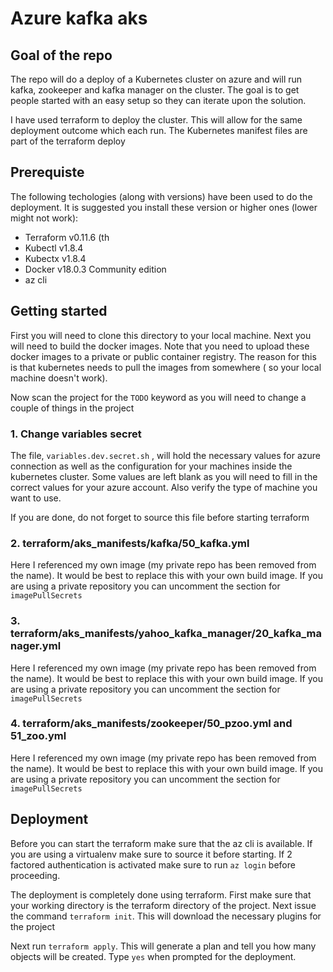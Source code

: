 # Azure kafka aks

## Goal of the repo
The repo will do a deploy of a Kubernetes cluster on azure and will run kafka, zookeeper and kafka manager on the cluster.
The goal is to get people started with an easy setup so they can iterate upon the solution.

I have used terraform to deploy the cluster. This will allow for the same deployment outcome which each run.
The Kubernetes manifest files are part of the terraform deploy


## Prerequiste
The following techologies (along with versions) have been used to do the deployment. It is suggested you install these version or higher ones (lower might not work):

* Terraform v0.11.6 (th
* Kubectl v1.8.4
* Kubectx v1.8.4
* Docker v18.0.3 Community edition
* az cli

## Getting started
First you will need to clone this directory to your local machine.
Next you will need to build the docker images. Note that you need to upload these docker images to a private or public container registry.
The reason for this is that kubernetes needs to pull the images from somewhere ( so your local machine doesn't work).

Now scan the project for the `TODO` keyword as you will need to change a couple of things in the project

### 1. Change variables secret
The file, `variables.dev.secret.sh` , will hold the necessary values for azure connection as well as the configuration for your machines inside the kubernetes cluster.
Some values are left blank as you will need to fill in the correct values for your azure account.
Also verify the type of machine you want to use.

If you are done, do not forget to source this file before starting terraform

### 2. terraform/aks_manifests/kafka/50_kafka.yml
Here I referenced my own image (my private repo has been removed from the name).
It would be best to replace this with your own build image.
If you are using a private repository you can uncomment the section for `imagePullSecrets`

### 3. terraform/aks_manifests/yahoo_kafka_manager/20_kafka_manager.yml
Here I referenced my own image (my private repo has been removed from the name).
It would be best to replace this with your own build image.
If you are using a private repository you can uncomment the section for `imagePullSecrets`

### 4. terraform/aks_manifests/zookeeper/50_pzoo.yml and 51_zoo.yml
Here I referenced my own image (my private repo has been removed from the name).
It would be best to replace this with your own build image.
If you are using a private repository you can uncomment the section for `imagePullSecrets`

## Deployment

Before you can start the terraform make sure that the az cli is available. If you are using a virtualenv make sure to source it before starting.
If 2 factored authentication is activated make sure to run `az login` before proceeding.

The deployment is completely done using terraform.
First make sure that your working directory is the terraform directory of the project.
Next issue the command `terraform init`.
This will download the necessary plugins for the project

Next run `terraform apply`. This will generate a plan and tell you how many objects will be created.
Type `yes` when prompted for the deployment.
